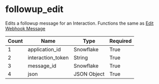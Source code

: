 # followup_edit
Edits a followup message for an Interaction. Functions the same as [Edit Webhook Message](https://discord.com/developers/docs/resources/webhook#modify-webhook)

Count | Name | Type | Required        
----|----|----|---- 
1 | application_id | Snowflake | True
2 | interaction_token | String | True
3 | message_id | Snowflake | True
4 | json | JSON Object | True